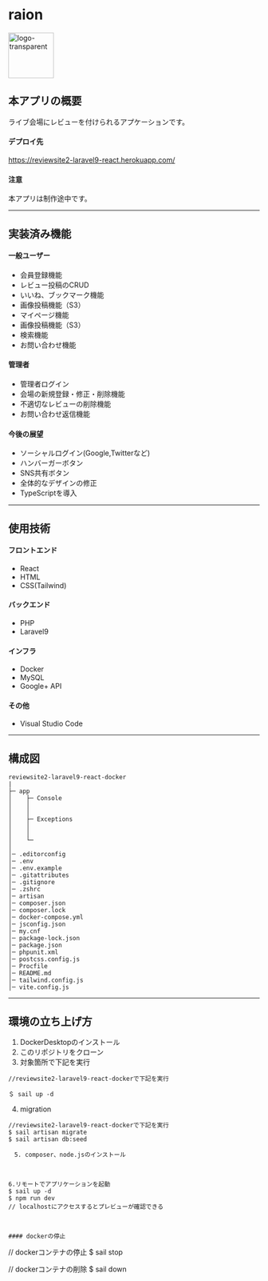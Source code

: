 # raion

<img width="91" alt="logo-transparent" src="https://user-images.githubusercontent.com/105682555/189569009-f34bd847-62f2-4924-a3e7-42ce76a6c156.png">

## 本アプリの概要
ライブ会場にレビューを付けられるアプケーションです。

#### デプロイ先
https://reviewsite2-laravel9-react.herokuapp.com/

#### 注意
本アプリは制作途中です。

---

## 実装済み機能
#### 一般ユーザー
- 会員登録機能
- レビュー投稿のCRUD
- いいね、ブックマーク機能
- 画像投稿機能（S3）
- マイページ機能
- 画像投稿機能（S3）
- 検索機能
- お問い合わせ機能

#### 管理者
- 管理者ログイン
- 会場の新規登録・修正・削除機能
- 不適切なレビューの削除機能
- お問い合わせ返信機能



#### 今後の展望
- ソーシャルログイン(Google,Twitterなど)
- ハンバーガーボタン
- SNS共有ボタン
- 全体的なデザインの修正
- TypeScriptを導入

---

## 使用技術
#### フロントエンド
- React
- HTML
- CSS(Tailwind)

#### バックエンド
- PHP
- Laravel9

#### インフラ
- Docker
- MySQL
- Google+ API

#### その他
- Visual Studio Code

---

## 構成図

```	
reviewsite2-laravel9-react-docker
|
├─ app
│    ├─ Console
│    │
│    │
│    ├─ Exceptions
│    │
│    │
│    └─ 
│
│─ .editorconfig
│─ .env
│─ .env.example
│─ .gitattributes
│─ .gitignore
│─ .zshrc
│─ artisan
│─ composer.json
│─ composer.lock
│─ docker-compose.yml
│─ jsconfig.json
│─ my.cnf
│─ package-lock.json
│─ package.json
│─ phpunit.xml
│─ postcss.config.js
│─ Procfile
│─ README.md
│─ tailwind.config.js
│─ vite.config.js

```

---

## 環境の立ち上げ方
1. DockerDesktopのインストール
2. このリポジトリをクローン
3. 対象箇所で下記を実行
```
//reviewsite2-laravel9-react-dockerで下記を実行

＄ sail up -d
```

4. migration
```
//reviewsite2-laravel9-react-dockerで下記を実行
$ sail artisan migrate
$ sail artisan db:seed

　5. composer、node.jsのインストール



6.リモートでアプリケーションを起動
$ sail up -d
$ npm run dev
// localhostにアクセスするとプレビューが確認できる



#### dockerの停止
```
// dockerコンテナの停止
$ sail stop

// dockerコンテナの削除
$ sail down
```
